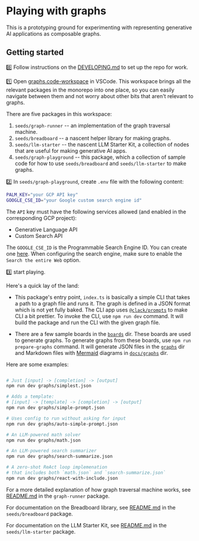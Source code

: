 # Playing with graphs

This is a prototyping ground for experimenting with representing generative AI applications as composable graphs.

## Getting started

:zero: Follow instructions on the [DEVELOPING.md](../../DEVELOPING.md) to set up the repo for work.

:one: Open [graphs.code-workspace](../../graphs.code-workspace) in VSCode. This workspace brings all the relevant packages in the monorepo into one place, so you can easily navigate between them and not worry about other bits that aren't relevant to graphs.

There are five packages in this workspace:

1. `seeds/graph-runner` -- an implementation of the graph traversal machine.
2. `seeds/breadboard` -- a nascent helper library for making graphs.
3. `seeds/llm-starter` -- the nascent LLM Starter Kit, a collection of nodes that are useful for making generative AI apps.
4. `seeds/graph-playground` -- this package, which a collection of sample code for how to use `seeds/breadboard` and `seeds/llm-starter` to make graphs.

:two: In `seeds/graph-playground`, create `.env` file with the following content:

```bash
PALM_KEY="your GCP API key"
GOOGLE_CSE_ID="your Google custom search engine id"
```

The `API` key must have the following services allowed (and enabled in the corresponding GCP project):

- Generative Language API
- Custom Search API

The `GOOGLE_CSE_ID` is the Programmable Search Engine ID. You can create one [here](https://programmablesearchengine.google.com/). When configuring the search engine, make sure to enable the `Search the entire Web` option.

:three: start playing.

Here's a quick lay of the land:

- This package's entry point, `index.ts` is basically a simple CLI that takes a path to a graph file and runs it. The graph is defined in a JSON format which is not yet fully baked. The CLI app uses [`@clack/prompts`](https://github.com/natemoo-re/clack/tree/main/packages/prompts#readme) to make CLI a bit prettier. To invoke the CLI, use `npm run dev` command. It will build the package and run the CLI with the given graph file.

- There are a few sample boards in the [`boards`](./src/boards/) dir. These boards are used to generate graphs. To generate graphs from these boards, use `npm run prepare-graphs` command. It will generate JSON files in the [`graphs`](./graphs/) dir and Markdown files with [Mermaid](https://mermaid-js.github.io/mermaid/#/) diagrams in [`docs/graphs`](./docs/graphs/) dir.

Here are some examples:

```bash

# Just [input] -> [completion] -> [output]
npm run dev graphs/simplest.json

# Adds a template:
# [input] -> [template] -> [completion] -> [output]
npm run dev graphs/simple-prompt.json

# Uses config to run without asking for input
npm run dev graphs/auto-simple-prompt.json

# An LLM-powered math solver
npm run dev graphs/math.json

# An LLM-powered search summarizer
npm run dev graphs/search-summarize.json

# A zero-shot ReAct loop implemenation
# that includes both `math.json` and `search-summarize.json`
npm run dev graphs/react-with-include.json

```

For a more detailed explanation of how graph traversal machine works, see [README.md](../graph-runner/README.md) in the `graph-runner` package.

For documentation on the Breadboard library, see [README.md](../breadboard/README.md) in the `seeds/breadboard` package.

For documentation on the LLM Starter Kit, see [README.md](../llm-starter/README.md) in the `seeds/llm-starter` package.
